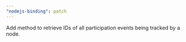 ```yaml
---
"nodejs-binding": patch
---
```


Add method to retrieve IDs of all participation events being tracked by a node.
